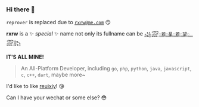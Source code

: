 ### Hi there 👋


`reprover` is replaced due to [`rxrw@me.com`](mailto:rxrw@me.com) 😏


**rxrw** is a ✨ _special_ ✨ name not only its fullname can be [`꧁꫞꯭若꯭꯭꯭星꯭꯭꯭若꯭꯭꯭望꯭꯭꯭꫞꧂`](https://rxrw.me)


**IT'S ALL MINE!**

> An All-Platform Developer, including `go`, `php`, `python`, `java`, `javascript`, `c`, `c++`, `dart`, maybe more~

I'd like to like [reuixiy](https://github.com/reuixiy)! 😘

Can I have your wechat or some else? 😳
<!--

Here are some ideas to get you started:

- 🔭 I’m currently working on ...
- 🌱 I’m currently learning ...
- 👯 I’m looking to collaborate on ...
- 🤔 I’m looking for help with ...
- 💬 Ask me about ...
- 📫 How to reach me: ...
- 😄 Pronouns: ...
- ⚡ Fun fact: ...
-->
